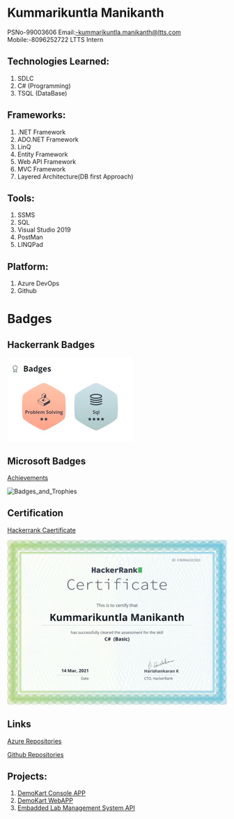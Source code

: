 # Kummarikuntla Manikanth
PSNo-99003606
Email:-kummarikuntla.manikanth@ltts.com
Mobile:-8096252722
LTTS Intern

## Technologies Learned:

1. SDLC 
2. C# (Programming) 
3. TSQL (DataBase) 

## Frameworks:

1. .NET Framework
2. ADO.NET Framework 
3. LinQ 
4. Entity Framework 
5. Web API Framework 
6. MVC Framework 
7. Layered Architecture(DB first Approach) 

## Tools:

1. SSMS 
2. SQL 
3. Visual Studio 2019 
4. PostMan 
5. LINQPad

## Platform:

1. Azure DevOps 
2. Github 

# Badges

## Hackerrank Badges
![Capture](https://github.com/99003606/Profile/blob/main/New%20folder/hacker%20Rank.jpg)

## Microsoft Badges 
[Achievements](https://docs.microsoft.com/en-us/users/96957649/achievements)

![Badges_and_Trophies](https://user-images.githubusercontent.com/78849691/111939361-15f49000-8af2-11eb-913a-7bbb5ff89d38.JPG)

## Certification

[Hackerrank Caertificate](https://www.hackerrank.com/certificates/f3696422cd63)

![hackerRankC#](https://github.com/99003606/Profile/blob/main/New%20folder/CT.png)

## Links

[Azure Repositories](https://dev.azure.com/kummarikuntlamanikanth)

[Github Repositories](https://github.com/99003606?tab=repositories)

## Projects:

1.  [DemoKart Console APP](https://github.com/99003606/DemoKart)
2.  [DemoKart WebAPP](https://dev.azure.com/kummarikuntlamanikanth/_git/99003606_DemoKart_App)
3.  [Embadded Lab Management System API](https://dev.azure.com/kummarikuntlamanikanth/_git/99003606_Emb_Lab_Mgmt)

